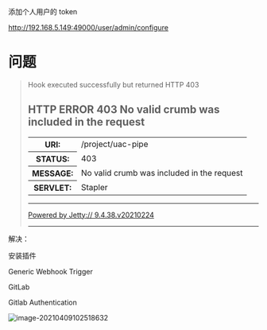 

添加个人用户的 token

http://192.168.5.149:49000/user/admin/configure



# 问题



> Hook executed successfully but returned HTTP 403 <html> <head> <meta http-equiv="Content-Type" content="text/html;charset=utf-8"/> <title>Error 403 No valid crumb was included in the request</title> </head> <body><h2>HTTP ERROR 403 No valid crumb was included in the request</h2> <table> <tr><th>URI:</th><td>/project/uac-pipe</td></tr> <tr><th>STATUS:</th><td>403</td></tr> <tr><th>MESSAGE:</th><td>No valid crumb was included in the request</td></tr> <tr><th>SERVLET:</th><td>Stapler</td></tr> </table> <hr><a href="https://eclipse.org/jetty">Powered by Jetty:// 9.4.38.v20210224</a><hr/> </body> </html>





解决：

安装插件 

Generic Webhook Trigger 

GitLab

Gitlab Authentication

![image-20210409102518632](C:\Users\Workstation\notes\jenkins\assets\image-20210409102518632.png)